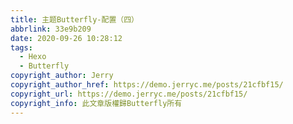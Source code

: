 ```yaml
---
title: 主题Butterfly-配置（四）
abbrlink: 33e9b209
date: 2020-09-26 10:28:12
tags:
  - Hexo
  - Butterfly
copyright_author: Jerry
copyright_author_href: https://demo.jerryc.me/posts/21cfbf15/
copyright_url: https://demo.jerryc.me/posts/21cfbf15/
copyright_info: 此文章版權歸Butterfly所有
---
```


